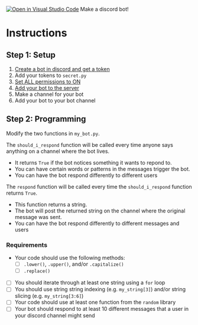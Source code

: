 [![Open in Visual Studio Code](https://classroom.github.com/assets/open-in-vscode-2e0aaae1b6195c2367325f4f02e2d04e9abb55f0b24a779b69b11b9e10269abc.svg)](https://classroom.github.com/online_ide?assignment_repo_id=17886573&assignment_repo_type=AssignmentRepo)
Make a discord bot!

# Instructions  

## Step 1: Setup

1. [Create a bot in discord and get a token](https://web.archive.org/web/20230314183120/https://docs.replit.com/tutorials/python/build-basic-discord-bot-python#creating-a-bot-in-discord-and-getting-a-token)
2. Add your tokens to `secret.py`
2. [Set ALL permissions to ON](https://web.archive.org/web/20230314183120/https://docs.replit.com/tutorials/python/build-basic-discord-bot-python#privileged-gateway-intents)
3. [Add your bot to the server](https://docs.replit.com/tutorials/python/build-basic-discord-bot-python#adding-your-discord-bot-to-your-discord-server)
4. Make a channel for your bot
5. Add your bot to your bot channel

## Step 2: Programming

Modify the two functions in `my_bot.py`.

The `should_i_respond` function will be called every time anyone says anything on a channel where the bot lives.

* It returns `True` if the bot notices something it wants to repond to.
* You can have certain words or patterns in the messages trigger the bot.
* You can have the bot respond differently to different users

The `respond` function will be called every time the `should_i_respond` function returns `True`.

* This function returns a string.
* The bot will post the returned string on the channel where the original message was sent.
* You can have the bot respond differently to different messages and users

### Requirements

* Your code should use the following methods:
    * [ ] `.lower()`, `.upper()`, and/or `.capitalize()`
    * [ ] `.replace()`
* [ ] You should iterate through at least one string using a `for` loop
* [ ] You should use string string indexing (e.g. `my_string[3]`) and/or string slicing (e.g. `my_string[3:6]`)
* [ ] Your code should use at least one function from the `random` library
* [ ] Your bot should respond to at least 10 different messages that a user in your discord channel might send
